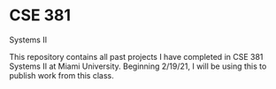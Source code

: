 # CSE 381
 Systems II

This repository contains all past projects I have completed in CSE 381 Systems II at Miami University. Beginning 2/19/21, I will be using this to publish work from this class.

